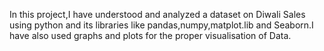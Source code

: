 In this project,I have understood and analyzed a dataset on Diwali Sales using python and its libraries like pandas,numpy,matplot.lib and Seaborn.I have also used graphs and plots for the proper visualisation of Data.
